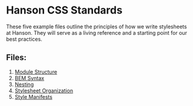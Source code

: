 # Hanson CSS Standards

These five example files outline the principles of how we write stylesheets at Hanson.
They will serve as a living reference and a starting point for our best practices.

## Files:

1. [Module Structure](src/less/1-structure.less)
2. [BEM Syntax](src/less/2-bem.less)
3. [Nesting](src/less/3-nesting.less)
4. [Stylesheet Organization](src/less/4-organization.less)
5. [Style Manifests](src/less/5-manifest.less)

